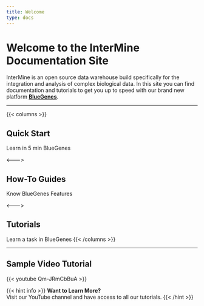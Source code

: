 ```yaml
---
title: Welcome 
type: docs
---
```




# **Welcome to the InterMine Documentation Site**

InterMine is an open source data warehouse build specifically for the integration and analysis of complex biological data. In this site you can find documentation and tutorials to get you up to speed with our brand new platform [**BlueGenes**](http://bluegenes.apps.intermine.org/).

---
{{< columns >}} <!-- begin columns block -->
## **Quick Start**
Learn in 5 min BlueGenes


<---> <!-- magic sparator, between columns -->

## **How-To Guides**
Know BlueGenes Features

<---> <!-- magic sparator, between columns -->

## **Tutorials**
Learn a task in BlueGenes
{{< /columns >}}

---

## **Sample Video Tutorial**

{{< youtube Qm-JRmCbBuA >}}

{{< hint info >}}
**Want to Learn More?**  
Visit our YouTube channel and have access to all our tutorials. 
{{< /hint >}}





